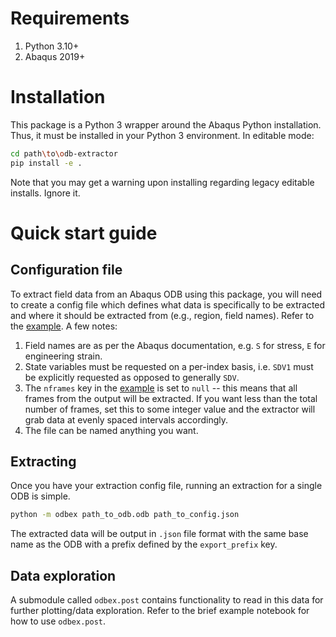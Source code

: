 # Requirements

1. Python 3.10+
2. Abaqus 2019+

# Installation

This package is a Python 3 wrapper around the Abaqus Python installation. Thus, it must be installed in your Python 3 environment. In editable mode:

```bash
cd path\to\odb-extractor
pip install -e .
```

Note that you may get a warning upon installing regarding legacy editable installs. Ignore it.

# Quick start guide

## Configuration file

To extract field data from an Abaqus ODB using this package, you will need to create a config file which defines what data is specifically to be extracted and where it should be extracted from (e.g., region, field names). Refer to the [example](.\example_cfg.json). A few notes:

1. Field names are as per the Abaqus documentation, e.g. `S` for stress, `E` for engineering strain. 
2. State variables must be requested on a per-index basis, i.e. `SDV1` must be explicitly requested as opposed to generally `SDV`.
3. The `nframes` key in the [example](.\example_cfg.json) is set to `null` -- this means that all frames from the output will be extracted. If you want less than the total number of frames, set this to some integer value and the extractor will grab data at evenly spaced intervals accordingly.
4. The file can be named anything you want.

## Extracting

Once you have your extraction config file, running an extraction for a single ODB is simple.

```bash
python -m odbex path_to_odb.odb path_to_config.json
```

The extracted data will be output in `.json` file format with the same base name as the ODB with a prefix defined by the `export_prefix` key. 

## Data exploration

A submodule called `odbex.post` contains functionality to read in this data for further plotting/data exploration. Refer to the brief example notebook for how to use `odbex.post`.